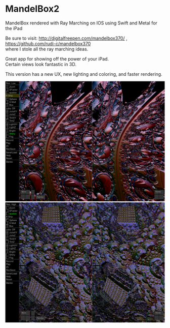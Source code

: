 # MandelBox2

MandelBox rendered with Ray Marching on IOS using Swift and Metal for the iPad

Be sure to visit:  http://digitalfreepen.com/mandelbox370/ ,\
https://github.com/rudi-c/mandelbox370 \
where I stole all the ray marching ideas.

Great app for showing off the power of your iPad. \
Certain views look fantastic in 3D.

This version has a new UX, new lighting and coloring, and faster rendering.


![Screenshot](screenshot2.png)
![Screenshot](screenshot.png)
